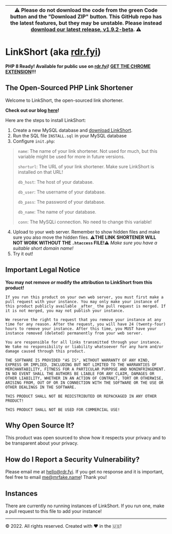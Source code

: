 | :warning: Please do not download the code from the green Code button and the "Download ZIP" button. This GitHub repo has the latest features, but they may be unstable. Please instead [download our latest release, v1.9.2-beta](https://github.com/getlinkshort/LinkShort/releases/tag/v1.9.2). :warning:
| ---

# LinkShort (aka [rdr.fyi](https://rdr.fyi/))
**PHP 8 Ready! Available for public use on [rdr.fyi](https://rdr.fyi/)! [GET THE CHROME EXTENSION](https://chrome.google.com/webstore/detail/linkshort/gkkakbcefmklabnpefmpbjngidibdbdi)!!!**
## The Open-Sourced PHP Link Shortener
Welcome to LinkShort, the open-sourced link shortener.

**Check out our blog [here](https://rdr.fyi/blog)!**

Here are the steps to install LinkShort:
1. Create a new MySQL database and [download LinkShort](https://github.com/fakerybakery/LinkShort/releases/tag/linkshort).
2. Run the SQL file `INSTALL.sql` in your MySQL database
3. Configure `init.php`:

> `name`: The name of your link shortener. Not used for much, but this variable might be used for more in future versions.
> 
> `shorturl`: The URL of your link shortener. Make sure LinkShort is installed on that URL!
> 
> `db_host`: The host of your database.
> 
> `db_user`: The username of your database.
> 
> `db_pass`: The password of your database.
> 
> `db_name`: The name of your database.
> 
> `conn`: The MySQLi connection. No need to change this variable!

4. Upload to your web server. Remember to show hidden files and make sure you also move the hidden files. **⚠️THE LINK SHORTENER WILL NOT WORK WITHOUT THE `.htaccess` FILE!⚠️** _Make sure you have a suitable short domain name!_
5. Try it out!
## Important Legal Notice
**You may not remove _or_ modify the attribution to LinkShort from this product!**
```
If you run this product on your own web server, you must first make a pull request with your instance. You may only make your instance of this product publicly available _after_ the pull request is merged. If it is not merged, you may not publish your instance.

We reserve the right to request that you remove your instance at any time for any reason. After the request, you will have 24 (twenty-four) hours to remove your instance. After this time, you MUST have your instance removed (deleted) permanently from your web server.

You are responsible for all links transmitted through your instance. We take no responsibility or liability whatsoever for any harm and/or damage caused through this product.

THE SOFTWARE IS PROVIDED "AS IS", WITHOUT WARRANTY OF ANY KIND, EXPRESS OR IMPLIED, INCLUDING BUT NOT LIMITED TO THE WARRANTIES OF MERCHANTABILITY, FITNESS FOR A PARTICULAR PURPOSE AND NONINFRINGEMENT. IN NO EVENT SHALL THE AUTHORS BE LIABLE FOR ANY CLAIM, DAMAGES OR OTHER LIABILITY, WHETHER IN AN ACTION OF CONTRACT, TORT OR OTHERWISE, ARISING FROM, OUT OF OR IN CONNECTION WITH THE SOFTWARE OR THE USE OR OTHER DEALINGS IN THE SOFTWARE.

THIS PRODUCT SHALL NOT BE REDISTRIBUTED OR REPACKAGED IN ANY OTHER PRODUCT!

THIS PRODUCT SHALL NOT BE USED FOR COMMERCIAL USE!
```
## Why Open Source It?
This product was open sourced to show how it respects your privacy and to be transparent about your privacy.
## How do I Report a Security Vulnerability?
Please email me at hello@rdr.fyi. If you get no response and it is important, feel free to email me@mrfake.name! Thank you!
## Instances

There are currently no running instances of LinkShort. If you run one, make a pull request to this file to add your instance!

---
&copy; 2022. All rights reserved. Created with :hearts: in the 🇺🇸!
